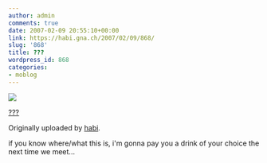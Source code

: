 ```yaml
---
author: admin
comments: true
date: 2007-02-09 20:55:10+00:00
link: https://habi.gna.ch/2007/02/09/868/
slug: '868'
title: ???
wordpress_id: 868
categories:
- moblog
---
```



 [![](https://static.flickr.com/135/384899593_781be10abc_m.jpg)](https://www.flickr.com/photos/habi/384899593/)
   

 
  [???](https://www.flickr.com/photos/habi/384899593/)
    

  Originally uploaded by [habi](https://www.flickr.com/people/habi/).
 



if you know where/what this is, i'm gonna pay you a drink of your choice the next time we meet...
  

